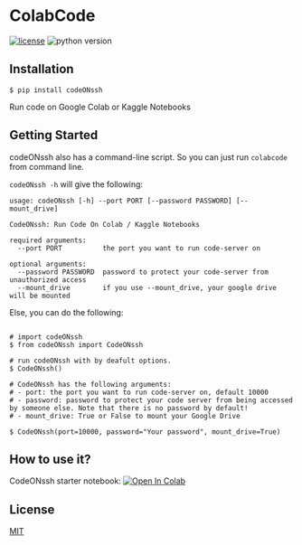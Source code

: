 # ColabCode

[![license](https://img.shields.io/badge/license-MIT-blue.svg)](/LICENSE)
![python version](https://img.shields.io/badge/python-3.6%2C3.7%2C3.8-blue?logo=python)


## Installation

```
$ pip install codeONssh
```

Run code on Google Colab or Kaggle Notebooks

## Getting Started

codeONssh also has a command-line script. So you can just run `colabcode` from command line.

`codeONssh -h` will give the following:

```
usage: codeONssh [-h] --port PORT [--password PASSWORD] [--mount_drive]

CodeONssh: Run Code On Colab / Kaggle Notebooks

required arguments:
  --port PORT          the port you want to run code-server on

optional arguments:
  --password PASSWORD  password to protect your code-server from unauthorized access
  --mount_drive        if you use --mount_drive, your google drive will be mounted
```

Else, you can do the following:


```shell

# import codeONssh
$ from codeONssh import CodeONssh

# run codeONssh with by deafult options.
$ CodeONssh()

# CodeONssh has the following arguments:
# - port: the port you want to run code-server on, default 10000
# - password: password to protect your code server from being accessed by someone else. Note that there is no password by default!
# - mount_drive: True or False to mount your Google Drive

$ CodeONssh(port=10000, password="Your password", mount_drive=True)
```
## How to use it?
CodeONssh starter notebook: [![Open In Colab](https://colab.research.google.com/assets/colab-badge.svg)](https://github.com/zpovsic/codeONssh/blob/master/colab_starter.ipynb)

## License

[MIT](LICENSE)
